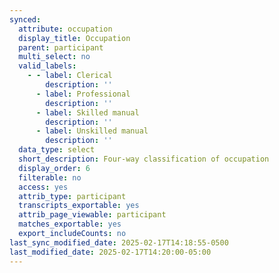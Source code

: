 ```yaml
---
synced:
  attribute: occupation
  display_title: Occupation
  parent: participant
  multi_select: no
  valid_labels:
    - - label: Clerical
        description: ''
      - label: Professional
        description: ''
      - label: Skilled manual
        description: ''
      - label: Unskilled manual
        description: ''
  data_type: select
  short_description: Four-way classification of occupation
  display_order: 6
  filterable: no
  access: yes
  attrib_type: participant
  transcripts_exportable: yes
  attrib_page_viewable: participant
  matches_exportable: yes
  export_includeCounts: no
last_sync_modified_date: 2025-02-17T14:18:55-0500
last_modified_date: 2025-02-17T14:20:00-05:00
---
```


